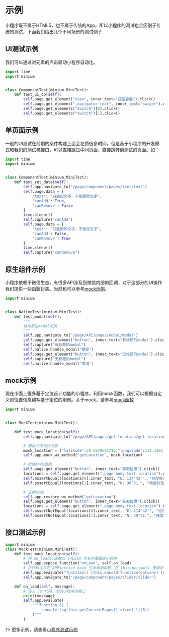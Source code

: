 # 示例
小程序既不属于HTML5，也不属于传统的App，所以小程序的测试也会区别于传统的测试，下面我们给出几个不同场景的测试例子
## UI测试示例

我们可以通过对元素的点击驱动小程序自动化。

```python
import time
import minium


class ComponentTest(minium.MiniTest):
    def test_ui_op(self):
        self.page.get_element("view", inner_text="视图容器").click()
        self.page.get_element(".navigator-text", inner_text="swiper").click()
        self.page.get_elements("switch")[0].click()
        self.page.get_elements("switch")[1].click()

```

## 单页面示例
一般的UI测试在前期的条件构建上面会花费很多时间，但是基于小程序的开发模式和我们的测试机接口，可以直接跳过中间页面，直接跳转到测试的页面。如：

```python
import time
import minium


class ComponentTest(minium.MiniTest):
    def test_set_data(self):
        self.app.navigate_to("/page/component/pages/text/text")
        self.page.data = {
            'text': "只能加文字，不能删除文字",
            'canAdd': True,
            'canRemove': False
        }
        time.sleep(1)
        self.capture("canAdd")
        self.page.data = {
            'text': "只能删除文字，不能加文字",
            'canAdd': False,
            'canRemove': True
        }
        time.sleep(1)
        self.capture("canRemove")
```

## 原生组件示例
小程序依赖于微信生态，有很多API涉及到微信内部的回调，对于这部分的UI操作我们提供一些函数封装。当然也可以参考[mock示例](#mock示例)。

```python
import minium


class NativeTest(minium.MiniTest):
    def test_modal(self):
        """
        操作原生modal实例
        """
        self.app.navigate_to("/page/API/pages/modal/modal")
        self.page.get_element("button", inner_text="有标题的modal").click()
        self.capture("有标题的modal")
        self.native.handle_modal("确定")
        self.page.get_element("button", inner_text="无标题的modal").click()
        self.capture("无标题的modal")
        self.native.handle_modal("取消")

```

## mock示例
现在市面上很多基于定位设计功能的小程序，利用mock函数，我们可以根据自定义的位置信息编写基于定位的用例。关于mock，请参考[mock函数](minium/Python/api/App.md#mock_wx_method)

```python
import minium


class MockTest(minium.MiniTest):

    def test_mock_location(self):
        self.app.navigate_to("/page/API/pages/get-location/get-location")

        # 模拟武汉光谷位置
        mock_location = {"latitude":30.5078502719,"longitude":114.4191741943,"speed":-1,"accuracy":65,"verticalAccuracy":65,"horizontalAccuracy":65,"errMsg":"getLocation:ok"}
        self.app.mock_wx_method("getLocation", mock_location)

        # 检查mock数据
        self.page.get_element("button", inner_text="获取位置").click()
        locations = self.page.get_element(".page-body-text-location").get_elements("text")
        self.assertEqual(locations[0].inner_text, "E: 114°42′", "经度校验")
        self.assertEqual(locations[1].inner_text, "N: 30°51′", "纬度校验")

        # 去掉mock
        self.app.restore_wx_method("getLocation")
        self.page.get_element("button", inner_text="获取位置").click()
        locations = self.page.get_element(".page-body-text-location").get_elements("text")
        self.assertNotEqual(locations[0].inner_text, "E: 114°42′", "经度校验")
        self.assertNotEqual(locations[1].inner_text, "N: 30°51′", "纬度校验")

```

## 接口测试示例

```python
import minium
class MockTest(minium.MiniTest):
    def test_mock_location(self):
        # 将 on_load()函数以 onLoad 为名字暴露给小程序
        self.app.expose_function("onLoad", self.on_load)
        # 将代码注入到 APPService hook 生命周期函数，在 this.onLoad() 被调用时，执行上面暴露的self.on_load()函数
        self.app.evaluate("function() {this.onLoad(function(options) {onLoad(options)})}")
        self.app.navigate_to("/page/component/pages/slider/slider")

    def on_load(self, message):
        # 注入 js 代码，测试小程序的接口
        print(message)
        self.app.evaluate(
            """function () {
                console.log(this.getCurrentPages().slice(-1)[0])
            }"""
        )
```
?> 更多示例，请查看[小程序测试示例](https://git.weixin.qq.com/minitest/miniprogram-demo-test.git)
